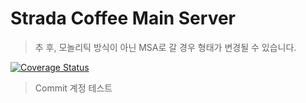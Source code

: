 # Strada Coffee Main Server

> 추 후, 모놀리틱 방식이 아닌 MSA로 갈 경우 형태가 변경될 수 있습니다.

[![Coverage Status](https://coveralls.io/repos/github/wnsgml972/SpringBootServer/badge.svg)](https://coveralls.io/github/wnsgml972/SpringBootServer)

> Commit 계정 테스트